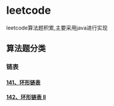 # leetcode
leetcode算法题积累,主要采用java进行实现

## 算法题分类
### 链表
#### [141、环形链表](/src/main/doc/linkedAndTrees/环形链表.md)
#### [142、环形链表 II](/src/main/doc/linkedAndTrees/环形链表2.md)
